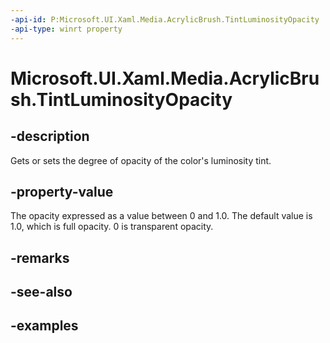 ```yaml
---
-api-id: P:Microsoft.UI.Xaml.Media.AcrylicBrush.TintLuminosityOpacity
-api-type: winrt property
---
```


# Microsoft.UI.Xaml.Media.AcrylicBrush.TintLuminosityOpacity

<!--
public System.Nullable<double> TintLuminosityOpacity { get; set; }
-->

## -description

Gets or sets the degree of opacity of the color's luminosity tint.

## -property-value

The opacity expressed as a value between 0 and 1.0. The default value is 1.0, which is full opacity. 0 is transparent opacity.

## -remarks

## -see-also

## -examples

